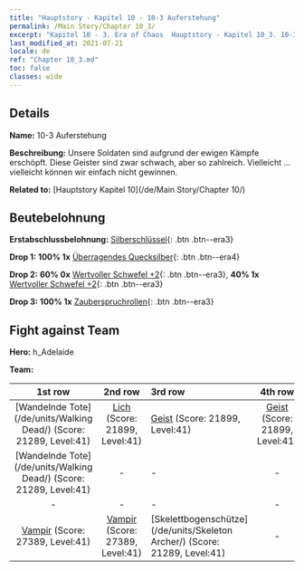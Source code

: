 ```yaml
---
title: "Hauptstory - Kapitel 10 - 10-3 Auferstehung"
permalink: /Main Story/Chapter 10_3/
excerpt: "Kapitel 10 - 3. Era of Chaos  Hauptstory - Kapitel 10_3. 10-3 Auferstehung"
last_modified_at: 2021-07-21
locale: de
ref: "Chapter 10_3.md"
toc: false
classes: wide
---
```


## Details

 **Name:** 10-3 Auferstehung

 **Beschreibung:** Unsere Soldaten sind aufgrund der ewigen Kämpfe erschöpft. Diese Geister sind zwar schwach, aber so zahlreich. Vielleicht ... vielleicht können wir einfach nicht gewinnen.

 **Related to:** [Hauptstory Kapitel 10](/de/Main Story/Chapter 10/)

## Beutebelohnung

 **Erstabschlussbelohnung:** [Silberschlüssel](/ItemsDE/con_693/){: .btn .btn--era3}

 **Drop 1:** **100% 1x** [Überragendes Quecksilber](/ItemsDE/mat_35/){: .btn .btn--era4}

 **Drop 2:** **60% 0x** [Wertvoller Schwefel +2](/ItemsDE/mat_29/){: .btn .btn--era3}, **40% 1x** [Wertvoller Schwefel +2](/ItemsDE/mat_29/){: .btn .btn--era3}

 **Drop 3:** **100% 1x** [Zauberspruchrollen](/ItemsDE/con_694/){: .btn .btn--era3}


## Fight against Team
 **Hero:** h_Adelaide

 **Team:**


  | 1st row | 2nd row | 3rd row | 4th row |
  |:----:|:----:|:----|:----:|
  | [Wandelnde Tote](/de/units/Walking Dead/) (Score: 21289, Level:41)  | [Lich](/de/units/Lich/) (Score: 21899, Level:41)  | [Geist](/de/units/Wight/) (Score: 21899, Level:41)  | [Geist](/de/units/Wight/) (Score: 21899, Level:41)  |
  | [Wandelnde Tote](/de/units/Walking Dead/) (Score: 21289, Level:41)  | - | - | - |
  | - | - | - | - |
  | [Vampir](/de/units/Vampire/) (Score: 27389, Level:41)  | [Vampir](/de/units/Vampire/) (Score: 27389, Level:41)  | [Skelettbogenschütze](/de/units/Skeleton Archer/) (Score: 21289, Level:41)  | - |


